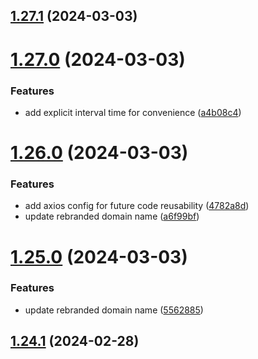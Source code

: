 ## [1.27.1](https://github.com/ghoshRitesh12/aniwatch-api/compare/v1.27.0...v1.27.1) (2024-03-03)



# [1.27.0](https://github.com/ghoshRitesh12/aniwatch-api/compare/v1.26.0...v1.27.0) (2024-03-03)


### Features

* add explicit interval time for convenience ([a4b08c4](https://github.com/ghoshRitesh12/aniwatch-api/commit/a4b08c435c0ed62c57a1a6a985e3eed25bb82c92))



# [1.26.0](https://github.com/ghoshRitesh12/aniwatch-api/compare/v1.25.0...v1.26.0) (2024-03-03)


### Features

* add axios config for future code reusability ([4782a8d](https://github.com/ghoshRitesh12/aniwatch-api/commit/4782a8dd708ec1f68bf469907024c082d606dc79))
* update rebranded domain name ([a6f99bf](https://github.com/ghoshRitesh12/aniwatch-api/commit/a6f99bf681d27483d6f214c48673b875d3cbf6ab))



# [1.25.0](https://github.com/ghoshRitesh12/aniwatch-api/compare/v1.24.1...v1.25.0) (2024-03-03)


### Features

* update rebranded domain name ([5562885](https://github.com/ghoshRitesh12/aniwatch-api/commit/5562885184e892743f14df199a21d9521deeb989))



## [1.24.1](https://github.com/ghoshRitesh12/aniwatch-api/compare/v1.24.0...v1.24.1) (2024-02-28)



